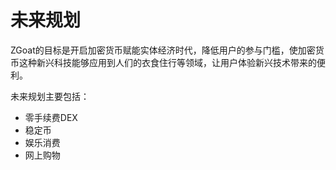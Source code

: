 # 未来规划

ZGoat的目标是开启加密货币赋能实体经济时代，降低用户的参与门槛，使加密货币这种新兴科技能够应用到人们的衣食住行等领域，让用户体验新兴技术带来的便利。

未来规划主要包括：

* 零手续费DEX
* 稳定币
* 娱乐消费
* 网上购物

